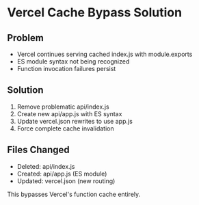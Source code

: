 # Vercel Cache Bypass Solution

## Problem
- Vercel continues serving cached index.js with module.exports
- ES module syntax not being recognized
- Function invocation failures persist

## Solution
1. Remove problematic api/index.js
2. Create new api/app.js with ES syntax  
3. Update vercel.json rewrites to use app.js
4. Force complete cache invalidation

## Files Changed
- Deleted: api/index.js
- Created: api/app.js (ES module)
- Updated: vercel.json (new routing)

This bypasses Vercel's function cache entirely.